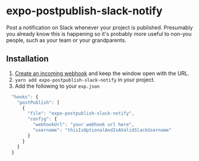 # expo-postpublish-slack-notify

Post a notification on Slack whenever your project is published.
Presumably you already know this is happening so it's probably more
useful to non-you people, such as your team or your grandparents.

## Installation

1. [Create an incoming webhook](https://api.slack.com/incoming-webhooks) and keep the window open with the URL.
2. `yarn add expo-postpublish-slack-notify` in your project.
3. Add the following to your `exp.json`

```javascript
  "hooks": {
    "postPublish": [
      {
        "file": "expo-postpublish-slack-notify",
        "config": {
          "webhookUrl": "your webhook url here",
          "username": "thisIsOptionalAndIsAValidSlackUsername"
        }
      }
    ]
  }
```
